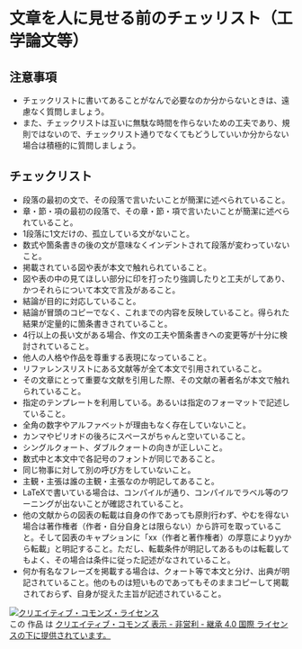 # 文章を人に見せる前のチェッリスト（工学論文等）

## 注意事項

* チェックリストに書いてあることがなんで必要なのか分からないときは、遠慮なく質問しましょう。
* また、チェックリストは互いに無駄な時間を作らないための工夫であり、規則ではないので、チェックリスト通りでなくてもどうしていいか分からない場合は積極的に質問しましょう。

## チェックリスト

* 段落の最初の文で、その段落で言いたいことが簡潔に述べられていること。
* 章・節・項の最初の段落で、その章・節・項で言いたいことが簡潔に述べられていること。
* 1段落に1文だけの、孤立している文がないこと。
* 数式や箇条書きの後の文が意味なくインデントされて段落が変わっていないこと。
* 掲載されている図や表が本文で触れられていること。
* 図や表の中の見てほしい部分に印を打ったり強調したりと工夫がしてあり、かつそれらについて本文で言及があること。
* 結論が目的に対応していること。
* 結論が冒頭のコピーでなく、これまでの内容を反映していること。得られた結果が定量的に箇条書きされていること。
* 4行以上の長い文がある場合、作文の工夫や箇条書きへの変更等が十分に検討されていること。
* 他人の人格や作品を尊重する表現になっていること。
* リファレンスリストにある文献等が全て本文で引用されていること。
* その文章にとって重要な文献を引用した際、その文献の著者名が本文で触れられていること。
* 指定のテンプレートを利用している。あるいは指定のフォーマットで記述していること。
* 全角の数字やアルファベットが理由もなく存在していないこと。
* カンマやピリオドの後ろにスペースがちゃんと空いていること。
* シングルクォート、ダブルクォートの向きが正しいこと。
* 数式中と本文中で各記号のフォントが同じであること。
* 同じ物事に対して別の呼び方をしていないこと。
* 主観・主張は誰の主観・主張なのか明記してあること。
* LaTeXで書いている場合は、コンパイルが通り、コンパイルでラベル等のワーニングが出ないことが確認されていること。
* 他の文献からの図表の転載は自身の作であっても原則行わず、やむを得ない場合は著作権者（作者・自分自身とは限らない）から許可を取っていること。そして図表のキャプションに「xx（作者と著作権者）の厚意によりyyから転載」と明記すること。ただし、転載条件が明記してあるものは転載してもよく、その場合は条件に従った記述がなされていること。
* 何か有名なフレーズを掲載する場合は、クォート等で本文と分け、出典が明記されていること。他のものは短いものであってもそのままコピーして掲載されておらず、自身が捉えた主旨が記述されていること。

<a rel="license" href="http://creativecommons.org/licenses/by-nc-sa/4.0/"><img alt="クリエイティブ・コモンズ・ライセンス" style="border-width:0" src="https://i.creativecommons.org/l/by-nc-sa/4.0/88x31.png" /></a><br />この 作品 は <a rel="license" href="http://creativecommons.org/licenses/by-nc/4.0/">クリエイティブ・コモンズ 表示 - 非営利 - 継承 4.0 国際 ライセンスの下に提供されています。</a>
    </div>
    
  </body>
<html>

